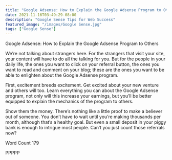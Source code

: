 ```yaml
---
title: "Google Adsense: How to Explain the Google Adsense Program to Others"
date: 2021-11-16T03:49:29-08:00
description: "Google Sense Tips for Web Success"
featured_image: "/images/Google Sense.jpg"
tags: ["Google Sense"]
---
```


Google Adsense: How to Explain the Google Adsense Program to Others

We’re not talking about strangers here.  For the strangers that visit your site, your content will have to do all the talking for you.  But for the people in your daily life, the ones you want to click on your referral button, the ones you want to read and comment on your blog; these are the ones you want to be able to enlighten about the Google Adsense program.

First, excitement breeds excitement.  Get excited about your new venture and others will too.  Learn everything you can about the Google Adsense program, not only will this increase your earnings, but you’ll be better equipped to explain the mechanics of the program to others.

Show them the money.  There’s nothing like a little proof to make a believer out of someone.  You don’t have to wait until you’re making thousands per month, although that’s a healthy goal.  But even a small deposit in your piggy bank is enough to intrigue most people.  Can’t you just count those referrals now?

Word Count 179

PPPPP
